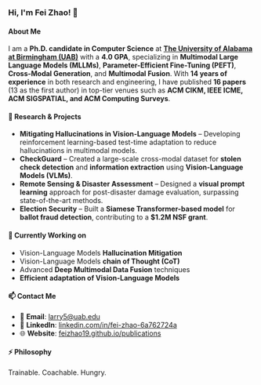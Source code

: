 ### Hi, I'm Fei Zhao! 👋  

#### About Me  
I am a **Ph.D. candidate in Computer Science** at **[The University of Alabama at Birmingham (UAB)](https://www.uab.edu/)** with a **4.0 GPA**, specializing in **Multimodal Large Language Models (MLLMs)**, **Parameter-Efficient Fine-Tuning (PEFT)**, **Cross-Modal Generation**, and **Multimodal Fusion**. With **14 years of experience** in both research and engineering, I have published **16 papers** (13 as the first author) in top-tier venues such as **ACM CIKM, IEEE ICME, ACM SIGSPATIAL, and ACM Computing Surveys**.  


#### 🔬 Research & Projects  
- **Mitigating Hallucinations in Vision-Language Models** – Developing reinforcement learning-based test-time adaptation to reduce hallucinations in multimodal models.  
- **CheckGuard** – Created a large-scale cross-modal dataset for **stolen check detection** and **information extraction**  using **Vision-Language Models (VLMs)**.  
- **Remote Sensing & Disaster Assessment** – Designed a **visual prompt learning** approach for post-disaster damage evaluation, surpassing state-of-the-art methods.  
- **Election Security** – Built a **Siamese Transformer-based model** for **ballot fraud detection**, contributing to a **$1.2M NSF grant**.


#### 🌱 Currently Working on  
- Vision-Language Models **Hallucination Mitigation**  
- Vision-Language Models **chain of Thought (CoT)**  
- Advanced **Deep Multimodal Data Fusion** techniques  
- **Efficient adaptation of Vision-Language Models**  


#### 📫 Contact Me  
- 📧 **Email**: [larry5@uab.edu](mailto:larry5@uab.edu)  
- 🔗 **LinkedIn**: [linkedin.com/in/fei-zhao-6a762724a](https://www.linkedin.com/in/fei-zhao-6a762724a/)  
- 🌐 **Website**: [feizhao19.github.io/publications](https://feizhao19.github.io/publications/)  

#### ⚡ Philosophy  
Trainable. Coachable. Hungry.  



